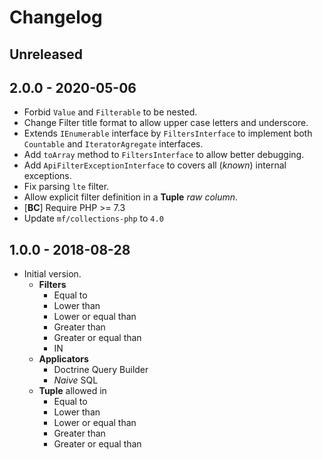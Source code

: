 # Changelog

<!-- We follow Semantic Versioning (https://semver.org/) and Keep a Changelog principles (https://keepachangelog.com/) -->
<!-- There should always be "Unreleased" section at the beginning. -->

## Unreleased

## 2.0.0 - 2020-05-06
- Forbid `Value` and `Filterable` to be nested.
- Change Filter title format to allow upper case letters and underscore.
- Extends `IEnumerable` interface by `FiltersInterface` to implement both `Countable` and `IteratorAgregate` interfaces.
- Add `toArray` method to `FiltersInterface` to allow better debugging.
- Add `ApiFilterExceptionInterface` to covers all (_known_) internal exceptions.
- Fix parsing `lte` filter.
- Allow explicit filter definition in a **Tuple** _raw column_.
- [**BC**] Require PHP >= 7.3
- Update `mf/collections-php` to `4.0`

## 1.0.0 - 2018-08-28
- Initial version.
    - **Filters**
        - Equal to
        - Lower than 
        - Lower or equal than
        - Greater than
        - Greater or equal than
        - IN
    - **Applicators**
        - Doctrine Query Builder
        - _Naive_ SQL 
    - **Tuple** allowed in
        - Equal to
        - Lower than 
        - Lower or equal than
        - Greater than
        - Greater or equal than
